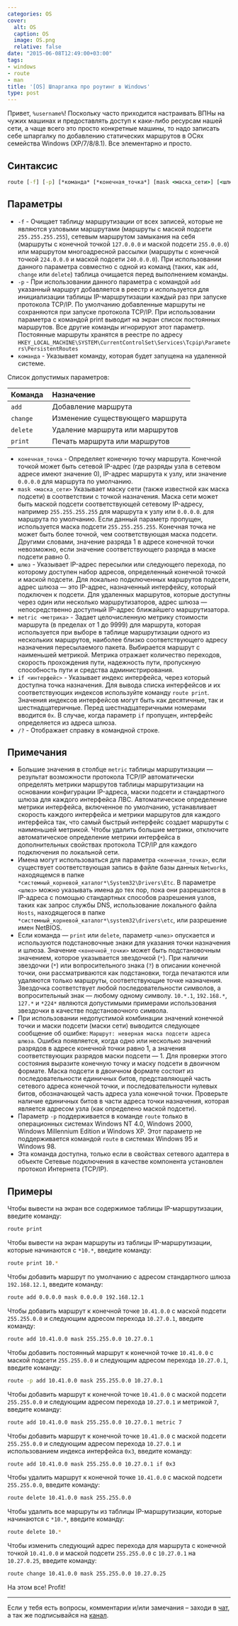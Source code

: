 ```yaml
---
categories: OS
cover:
  alt: OS
  caption: OS
  image: OS.png
  relative: false
date: "2015-06-08T12:49:00+03:00"
tags:
- windows
- route
- man
title: '[OS] Шпаргалка про роутинг в Windows'
type: post
---
```


Привет, `%username%`! Поскольку часто приходится настраивать ВПНы на чужих машинах и предоставлять доступ к каки-либо ресурсам нашей сети, а чаще всего это просто конкретные машины, то надо записать себе шпаргалку по добавлению статических маршрутов в ОСях семейства Windows (XP/7/8/8.1). Все элементарно и просто.

## Синтаксис

```cmd
route [-f] [-p] [*команда* [*конечная_точка*] [mask <маска_сети>] [<шлюз>] [metric <метрика>]] [if <интерфейс>]]
```

## Параметры

- `-f` - Очищает таблицу маршрутизации от всех записей, которые не являются узловыми маршрутами (маршруты с маской подсети `255.255.255.255`), сетевым маршрутом замыкания на себя (маршруты с конечной точкой `127.0.0.0` и маской подсети `255.0.0.0`) или маршрутом многоадресной рассылки (маршруты с конечной точкой `224.0.0.0` и маской подсети `240.0.0.0`). При использовании данного параметра совместно с одной из команд (таких, как `add`, `change` или `delete`) таблица очищается перед выполнением команды.
- `-p` - При использовании данного параметра с командой `add` указанный маршрут добавляется в реестр и используется для инициализации таблицы IP-маршрутизации каждый раз при запуске протокола TCP/IP. По умолчанию добавленные маршруты не сохраняются при запуске протокола TCP/IP. При использовании параметра с командой print выводит на экран список постоянных маршрутов. Все другие команды игнорируют этот параметр. Постоянные маршруты хранятся в реестре по адресу `HKEY_LOCAL_MACHINE\SYSTEM\CurrentControlSet\Services\Tcpip\Parameters\PersistentRoutes`
- `команда` - Указывает команду, которая будет запущена на удаленной системе.

Список допустимых параметров:

|Команда | Назначение |
|:---|:---|
|`add` | Добавление маршрута|
|`change` | Изменение существующего маршрута|
|`delete` |Удаление маршрута или маршрутов|
|`print` | Печать маршрута или маршрутов|

- `конечная_точка` -  Определяет конечную точку маршрута. Конечной точкой может быть сетевой IP-адрес (где разряды узла в сетевом адресе имеют значение 0), IP-адрес маршрута к узлу, или значение `0.0.0.0` для маршрута по умолчанию.
- `mask <маска_сети>` Указывает маску сети (также известной как маска подсети) в соответствии с точкой назначения. Маска сети может быть маской подсети соответствующей сетевому IP-адресу, например `255.255.255.255` для маршрута к узлу или `0.0.0.0`. для маршрута по умолчанию. Если данный параметр пропущен, используется маска подсети `255.255.255.255`. Конечная точка не может быть более точной, чем соответствующая маска подсети. Другими словами, значение разряда 1 в адресе конечной точки невозможно, если значение соответствующего разряда в маске подсети равно 0.
- `шлюз` - Указывает IP-адрес пересылки или следующего перехода, по которому доступен набор адресов, определенный конечной точкой и маской подсети. Для локально подключенных маршрутов подсети, адрес шлюза — это IP-адрес, назначенный интерфейсу, который подключен к подсети. Для удаленных маршрутов, которые доступны через один или несколько маршрутизаторов, адрес шлюза — непосредственно доступный IP-адрес ближайшего маршрутизатора.
- `metric <метрика>` - Задает целочисленную метрику стоимости маршрута (в пределах от 1 до 9999) для маршрута, которая используется при выборе в таблице маршрутизации одного из нескольких маршрутов, наиболее близко соответствующего адресу назначения пересылаемого пакета. Выбирается маршрут с наименьшей метрикой. Метрика отражает количество переходов, скорость прохождения пути, надежность пути, пропускную способность пути и средства администрирования.
- `if <интерфейс>` - Указывает индекс интерфейса, через который доступна точка назначения. Для вывода списка интерфейсов и их соответствующих индексов используйте команду `route print`. Значения индексов интерфейсов могут быть как десятичные, так и шестнадцатеричные. Перед шестнадцатеричными номерами вводится `0х`. В случае, когда параметр `if` пропущен, интерфейс определяется из адреса шлюза.
- `/?` -  Отображает справку в командной строке.

## Примечания

- Большие значения в столбце `metric` таблицы маршрутизации — результат возможности протокола TCP/IP автоматически определять метрики маршрутов таблицы маршрутизации на основании конфигурации IP-адреса, маски подсети и стандартного шлюза для каждого интерфейса ЛВС. Автоматическое определение метрики интерфейса, включенное по умолчанию, устанавливает скорость каждого интерфейса и метрики маршрутов для каждого интерфейса так, что самый быстрый интерфейс создает маршруты с наименьшей метрикой. Чтобы удалить большие метрики, отключите автоматическое определение метрики интерфейса в дополнительных свойствах протокола TCP/IP для каждого подключения по локальной сети.
- Имена могут использоваться для параметра `<конечная_точка>`, если существует соответствующая запись в файле базы данных `Networks`, находящемся в папке `*системный_корневой_каталог*\System32\Drivers\Etc`. В параметре `<шлюз>` можно указывать имена до тех пор, пока они разрешаются в IP-адреса с помощью стандартных способов разрешения узлов, таких как запрос службы DNS, использование локального файла `Hosts`, находящегося в папке `*системный_корневой_каталог*\system32\drivers\etc`, или разрешение имен NetBIOS.
- Если команда — `print` или `delete`, параметр `<шлюз>` опускается и используются подстановочные знаки для указания точки назначения и шлюза. Значение `<конечной_точки>` может быть подстановочным значением, которое указывается звездочкой (`*`). При наличии звездочки (`*`) или вопросительного знака (`?`) в описании конечной точки, они рассматриваются как подстановки, тогда печатаются или удаляются только маршруты, соответствующие точке назначения. Звездочка соответствует любой последовательности символов, а вопросительный знак — любому одному символу. `10.*.1`, `192.168.*`, `127.*` и `*224*` являются допустимыми примерами использования звездочки в качестве подстановочного символа.
- При использовании недопустимой комбинации значений конечной точки и маски подсети (маски сети) выводится следующее сообщение об ошибке: `Маршрут: неверная маска подсети адреса шлюза`. Ошибка появляется, когда одно или несколько значений разрядов в адресе конечной точки равно 1, а значения соответствующих разрядов маски подсети — 1. Для проверки этого состояния выразите конечную точку и маску подсети в двоичном формате. Маска подсети в двоичном формате состоит из последовательности единичных битов, представляющей часть сетевого адреса конечной точки, и последовательности нулевых битов, обозначающей часть адреса узла конечной точки. Проверьте наличие единичных битов в части адреса точки назначения, которая является адресом узла (как определено маской подсети).
- Параметр `-p` поддерживается в команде `route` только в операционных системах Windows NT 4.0, Windows 2000, Windows Millennium Edition и Windows XP. Этот параметр не поддерживается командой `route` в системах Windows 95 и Windows 98.
- Эта команда доступна, только если в свойствах сетевого адаптера в объекте Сетевые подключения в качестве компонента установлен протокол Интернета (TCP/IP).

## Примеры

Чтобы вывести на экран все содержимое таблицы IP-маршрутизации, введите команду:

```bash
route print
```

Чтобы вывести на экран маршруты из таблицы IP-маршрутизации, которые начинаются с `*10.*`, введите команду:

```bash
route print 10.*
```

Чтобы добавить маршрут по умолчанию с адресом стандартного шлюза `192.168.12.1`, введите команду:

```bash
route add 0.0.0.0 mask 0.0.0.0 192.168.12.1
```

Чтобы добавить маршрут к конечной точке `10.41.0.0` с маской подсети `255.255.0.0` и следующим адресом перехода `10.27.0.1`, введите команду:

```bash
route add 10.41.0.0 mask 255.255.0.0 10.27.0.1
```

Чтобы добавить постоянный маршрут к конечной точке `10.41.0.0` с маской подсети `255.255.0.0` и следующим адресом перехода `10.27.0.1`, введите команду:

```bash
route -p add 10.41.0.0 mask 255.255.0.0 10.27.0.1
```

Чтобы добавить маршрут к конечной точке `10.41.0.0` с маской подсети `255.255.0.0` и следующим адресом перехода `10.27.0.1` и метрикой `7`, введите команду:

```bash
route add 10.41.0.0 mask 255.255.0.0 10.27.0.1 metric 7
```

Чтобы добавить маршрут к конечной точке `10.41.0.0` с маской подсети `255.255.0.0` и следующим адресом перехода `10.27.0.1` и использованием индекса интерфейса `0х3`, введите команду:

```bash
route add 10.41.0.0 mask 255.255.0.0 10.27.0.1 if 0x3
```

Чтобы удалить маршрут к конечной точке `10.41.0.0` с маской подсети `255.255.0.0`, введите команду:

```bash
route delete 10.41.0.0 mask 255.255.0.0
```

Чтобы удалить все маршруты из таблицы IP-маршрутизации, которые начинаются с `*10.*`, введите команду:

```bash
route delete 10.*
```

Чтобы изменить следующий адрес перехода для маршрута с конечной точкой `10.41.0.0` и маской подсети `255.255.0.0` с `10.27.0.1` на `10.27.0.25`, введите команду:

```bash
route change 10.41.0.0 mask 255.255.0.0 10.27.0.25
```

На этом все! Profit!

---
Если у тебя есть вопросы, комментарии и/или замечания – заходи в [чат](https://ttttt.me/jtprogru_chat), а так же подписывайся на [канал](https://ttttt.me/jtprogru_channel).
